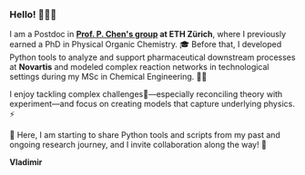 ### Hello! 👋👋👋

I am a Postdoc in **[Prof. P. Chen's group](https://chen.ethz.ch) at ETH Zürich**, where I previously earned a PhD in Physical Organic Chemistry. 🎓 Before that, I developed Python tools to analyze and support pharmaceutical downstream processes at **Novartis** and modeled complex reaction networks in technological settings during my MSc in Chemical Engineering. 🧑‍🔬

I enjoy tackling complex challenges🤔—especially reconciling theory with experiment—and focus on creating models that capture underlying physics. ⚡ 

🚀 Here, I am starting to share Python tools and scripts from my past and ongoing research journey, and I invite collaboration along the way! 🤝

**Vladimir**

